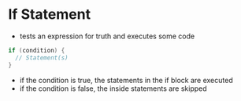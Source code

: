 # If Statement

- tests an expression for truth and executes some code
```c
if (condition) {
  // Statement(s)
}
````
- if the condition is true, the statements in the if block are executed
- if the condition is false, the inside statements are skipped